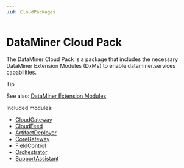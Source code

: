 ```yaml
---
uid: CloudPackages
---
```


# DataMiner Cloud Pack

The DataMiner Cloud Pack is a package that includes the necessary DataMiner Extension Modules (DxMs) to enable dataminer.services capabilities.

> [!TIP]
> See also: [DataMiner Extension Modules](xref:DataMinerExtensionModules)

Included modules:

- [CloudGateway](xref:DataMinerExtensionModules#cloudgateway)
- [CloudFeed](xref:DataMinerExtensionModules#cloudfeed)
- [ArtifactDeployer](xref:DataMinerExtensionModules#artifactdeployer)
- [CoreGateway](xref:DataMinerExtensionModules#coregateway)
- [FieldControl](xref:DataMinerExtensionModules#fieldcontrol)
- [Orchestrator](xref:DataMinerExtensionModules#orchestrator)
- [SupportAssistant](xref:DataMinerExtensionModules#supportassistant)
